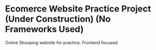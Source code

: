 # Ecomerce Website Practice Project (Under Construction) (No Frameworks Used)

Online Shooping website for practice. Frontend focused
